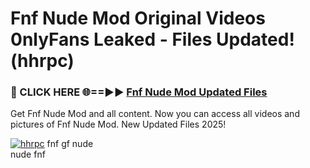 # Fnf Nude Mod Original Videos 0nlyFans Leaked - Files Updated! (hhrpc)

<h3>🔴 CLICK HERE 🌐==►► <a href="https://tinyurl.com/yc6ubb5a" rel="nofollow">Fnf Nude Mod Updated Files</a></h3>

Get Fnf Nude Mod and all content. Now you can access all videos and pictures of Fnf Nude Mod. New Updated Files 2025!

[![hhrpc](https://i.imgur.com/7eu0CRL.gif)](https://tinyurl.com/yc6ubb5a)
fnf gf nude<br>
nude fnf